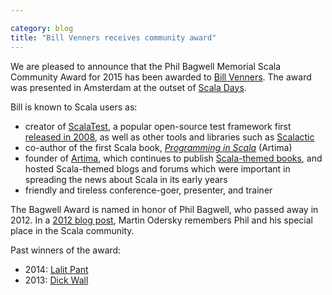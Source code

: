 ```yaml
---

category: blog
title: "Bill Venners receives community award"
---
```

We are pleased to announce that the Phil Bagwell Memorial Scala Community Award for 2015 has been awarded to [Bill Venners](https://twitter.com/bvenners).  The award was presented in Amsterdam at the outset of [Scala Days](http://event.scaladays.org/scaladays-amsterdam-2015).

Bill is known to Scala users as:

* creator of [ScalaTest](https://www.scalatest.org), a popular open-source test framework first [released in 2008](https://www.artima.com/weblogs/viewpost.jsp?thread=222678), as well as other tools and libraries such as [Scalactic](https://www.scalactic.org)
* co-author of the first Scala book, [_Programming in Scala_](https://www.artima.com/shop/programming_in_scala_3ed) (Artima)
* founder of [Artima](https://www.artima.com/aboutartima.html), which continues to publish [Scala-themed books](https://www.artima.com/shop/catalog), and hosted Scala-themed blogs and forums which were important in spreading the news about Scala in its early years
* friendly and tireless conference-goer, presenter, and trainer

The Bagwell Award is named in honor of Phil Bagwell, who passed away in 2012.  In a [2012 blog post](https://web.archive.org/web/20160311185839/https://www.lightbend.com/blog/rip-phil-bagwell), Martin Odersky remembers Phil and his special place in the Scala community.

Past winners of the award:

* 2014: [Lalit Pant](https://kojoenv.wordpress.com/2014/09/27/phil-bagwell-award/)
* 2013: [Dick Wall](https://twitter.com/dickwall)

